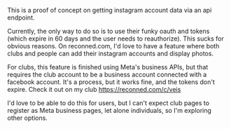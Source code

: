 This is a proof of concept on getting instagram account data via an api endpoint.

Currently, the only way to do so is to use their funky oauth and tokens (which expire in 60 days and the user needs to reauthorize). This sucks for obvious reasons.
On reconned.com, I'd love to have a feature where both clubs and people can add their instagram accounts and display photos.

For clubs, this feature is finished using Meta's business APIs, but that requires the club account to be a business account connected with a facebook account.
It's a process, but it works fine, and the tokens don't expire. Check it out on my club https://reconned.com/c/veis

I'd love to be able to do this for users, but I can't expect club pages to register as Meta business pages, let alone individuals, so I'm exploring other options.
